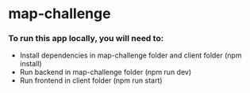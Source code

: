 # map-challenge

### To run this app locally, you will need to:
- Install dependencies in map-challenge folder and client folder (npm install)
- Run backend in map-challenge folder (npm run dev)
- Run frontend in client folder (npm run start)
